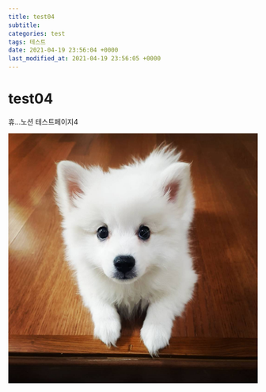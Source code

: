 ```yaml
---
title: test04
subtitle: 
categories: test
tags: 테스트
date: 2021-04-19 23:56:04 +0000
last_modified_at: 2021-04-19 23:56:05 +0000
---
```

# test04

휴...노션 테스트페이지4

![/assets/images/2021-04-19-test04/Untitled.png](/assets/images/2021-04-19-test04/Untitled.png)